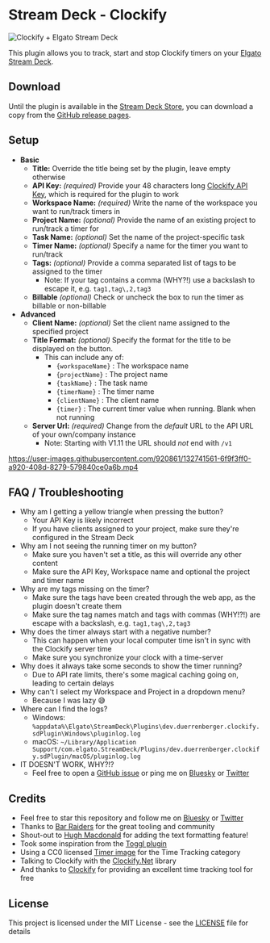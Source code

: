 # Stream Deck - Clockify

![Clockify + Elgato Stream Deck](Docs/Clockify-GitHub-Banner.png)

This plugin allows you to track, start and stop Clockify timers on your [Elgato Stream Deck](https://www.elgato.com/en/stream-deck).

## Download

Until the plugin is available in the [Stream Deck Store](https://apps.elgato.com/plugins), you can download a copy from the [GitHub release pages](https://github.com/eXpl0it3r/streamdeck-clockify/releases/latest).

## Setup

- **Basic**
  - **Title:** Override the title being set by the plugin, leave empty otherwise
  - **API Key:** *(required)* Provide your 48 characters long [Clockify API Key](https://clockify.me/user/settings), which is required for the plugin to work
  - **Workspace Name:** *(required)* Write the name of the workspace you want to run/track timers in
  - **Project Name:** *(optional)* Provide the name of an existing project to run/track a timer for
  - **Task Name:** *(optional)* Set the name of the project-specific task
  - **Timer Name:** *(optional)* Specify a name for the timer you want to run/track
  - **Tags:** *(optional)* Provide a comma separated list of tags to be assigned to the timer
    - Note: If your tag contains a comma (WHY?!) use a backslash to escape it, e.g. `tag1,tag\,2,tag3`
  - **Billable** *(optional)* Check or uncheck the box to run the timer as billable or non-billable 
- **Advanced**
  - **Client Name:** *(optional)* Set the client name assigned to the specified project
  - **Title Format:** *(optional)* Specify the format for the title to be displayed on the button.
    - This can include any of:
      - `{workspaceName}` : The workspace name
      - `{projectName}` : The project name
      - `{taskName}` : The task name 
      - `{timerName}` : The timer name
      - `{clientName}` : The client name
      - `{timer}` : The current timer value when running. Blank when not running
  - **Server Url:** *(required)* Change from the *default* URL to the API URL of your own/company instance
    - Note: Starting with V1.11 the URL should *not* end with `/v1` 

https://user-images.githubusercontent.com/920861/132741561-6f9f3ff0-a920-408d-8279-579840ce0a6b.mp4

## FAQ / Troubleshooting

- Why am I getting a yellow triangle when pressing the button?
  - Your API Key is likely incorrect
  - If you have clients assigned to your project, make sure they're configured in the Stream Deck
- Why am I not seeing the running timer on my button?
  - Make sure you haven't set a title, as this will override any other content
  - Make sure the API Key, Workspace name and optional the project and timer name
- Why are my tags missing on the timer?
  - Make sure the tags have been created through the web app, as the plugin doesn't create them
  - Make sure the tag names match and tags with commas (WHY!?!) are escape with a backslash, e.g. `tag1,tag\,2,tag3`
- Why does the timer always start with a negative number?
  - This can happen when your local computer time isn't in sync with the Clockify server time
  - Make sure you synchronize your clock with a time-server
- Why does it always take some seconds to show the timer running?
  - Due to API rate limits, there's some magical caching going on, leading to certain delays 
- Why can't I select my Workspace and Project in a dropdown menu?
  - Because I was lazy 😅
- Where can I find the logs?
  - Windows: `%appdata%\Elgato\StreamDeck\Plugins\dev.duerrenberger.clockify.sdPlugin\Windows\pluginlog.log`
  - macOS: `~/Library/Application Support/com.elgato.StreamDeck/Plugins/dev.duerrenberger.clockify.sdPlugin/macOS/pluginlog.log`
- IT DOESN'T WORK, WHY?!?
  - Feel free to open a [GitHub issue](https://github.com/eXpl0it3r/streamdeck-clockify/issues) or ping me on [Bluesky](https://bsky.app/profile/darkcisum.bsky.social) or [Twitter](https://twitter.com/DarkCisum)

## Credits

- Feel free to star this repository and follow me on [Bluesky](https://bsky.app/profile/darkcisum.bsky.social) or [Twitter](https://twitter.com/DarkCisum)
- Thanks to [Bar Raiders](https://barraider.com/) for the great tooling and community
- Shout-out to [Hugh Macdonald](https://github.com/HughMacdonald) for adding the text formatting feature!
- Took some inspiration from the [Toggl plugin](https://github.com/tobimori/streamdeck-toggl)
- Using a CC0 licensed [Timer image](https://www.svgrepo.com/svg/23258/timer) for the Time Tracking category
- Talking to Clockify with the [Clockify.Net](https://github.com/Morasiu/Clockify.Net) library
- And thanks to [Clockify](https://clockify.me/) for providing an excellent time tracking tool for free

## License

This project is licensed under the MIT License - see the [LICENSE](LICENSE) file for details